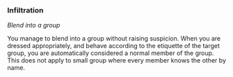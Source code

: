 
### Infiltration

_Blend into a group_

You manage to blend into a group without raising suspicion. When you are dressed appropriately, and behave according to the etiquette of the target group, you are automatically considered a normal member of the group. This does not apply to small group where every member knows the other by name.
